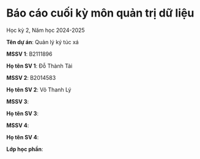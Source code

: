 # Báo cáo cuối kỳ môn quản trị dữ liệu


Học kỳ 2, Năm học 2024-2025

**Tên dự án**: Quản lý ký túc xá

**MSSV 1**: B2111896

**Họ tên SV 1**: Đỗ Thành Tài

**MSSV 2**: B2014583

**Họ tên SV 2**:  Võ Thanh Lý

**MSSV 3**:

**Họ tên SV 3**:

**MSSV 4**:

**Họ tên SV 4**:

**Lớp học phần**: 

